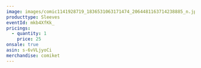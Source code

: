 ```yaml
---
image: images/comic1141928719_1836531063171474_2064481163714238885_n.jpg
producttype: Sleeves
eventId: mkb4XfKk_
pricings:
  - quantity: 1
    price: 25
onsale: true
asin: s-6vVLjyoCi
merchandise: comiket
---
```

